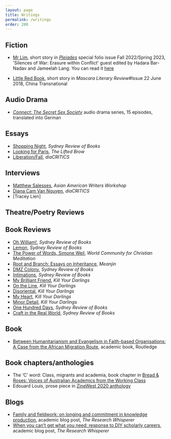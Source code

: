```yaml
---
layout: page
title: Writings
permalink: /writings
order: 200
---
```


## Fiction

- [Mr Lim](01_4243Ngo.pdf), short story in [_Pleiades_](https://secure.touchnet.com/C20040_ustores/web/product_detail.jsp?PRODUCTID=575) special folio issue Fall 2022/Spring 2023, 'Silences of War: Erasure within Conflict' guest edited by Hadara Bar-Nadav and Jameelah Lang. You can read it [here](01_4243Ngo.pdf)

- [Little Red Book](http://mascarareview.com/little-red-book-by-may-ngo/), short story in _Mascara Literary Review_#Issue 22 June 2018, China Transnational

## Audio Drama

- [_Connect: The Secret Sex Society_](https://podimo.com/de/shows/974c9b3f-b10e-469c-8689-0a8ab487e128) audio drama series, 15 episodes, translated into German

## Essays

- [Shopping Night](https://sydneyreviewofbooks.com/essay/ngo-shopping-night/), _Sydney Review of Books_
- [Looking for Paris](https://www.theliftedbrow.com/liftedbrow/2018/9/11/looking-for-paris-by-may-ngo), _The Lifted Brow_
- [Liberation/Fall](https://dvan.org/2021/04/liberation-fall/), _diaCRITICS_

## Interviews

- [Matthew Salesses](https://aawwradio.libsyn.com/matthew-salesses-interviewed-by-may-ngo), _Asian American Writers Workshop_
- [Diana Cam Van Nguyen](https://dvan.org/2022/04/diana-cam-van-nguyen-interview/), _diaCRITICS_
- [Tracey Lien]

## Theatre/Poetry Reviews
 
## Book Reviews

- [Oh William!](https://sydneyreviewofbooks.com/review/strout-oh-william/), _Sydney Review of Books_
- [Lemon](https://sydneyreviewofbooks.com/review/lemon-kwon-yeo-sun/), _Sydney Review of Books_
- [The Power of Words, Simone Weil](https://wccm.org/book-reviews/the-power-of-words-simone-weil/), _World Community for Christian Meditation_
- [Root and Branch: Essays on Inheritance](https://meanjin.com.au/review/gurbet-cekmek-being-diaspora-is-a-wound/), _Meanjin_
- [DMZ Colony](https://sydneyreviewofbooks.com/review/don-mee-choi-dmz-colony/), _Sydney Review of Books_
- [Intimations](https://sydneyreviewofbooks.com/review/zadie-smith-intimations/), _Sydney Review of Books_
- [My Brilliant Friend](https://www.killyourdarlings.com.au/article/my-brilliant-friend-and-i/), _Kill Your Darlings_
- [On the Line](https://www.killyourdarlings.com.au/article/lives-on-the-line/), _Kill Your Darlings_
- [Disoriental](https://www.killyourdarlings.com.au/article/disoriental-and-the-dichotomies-of-diaspora/), _Kill Your Darlings_
- [My Heart](https://www.killyourdarlings.com.au/article/the-complicated-grief-of-a-writer-in-exile/), _Kill Your Darlings_
- [Minor Detail](https://www.killyourdarlings.com.au/article/minor-detail-asks-if-language-can-ever-truly-bear-witness/), _Kill Your Darlings_
- [One Hundred Days](https://sydneyreviewofbooks.com/review/pung-one-hundred-days/), _Sydney Review of Books_
- [Craft in the Real World](https://sydneyreviewofbooks.com/review/salesses-craft-in-the-real-world/), _Sydney Review of Books_

## Book

- [Between Humanitarianism and Evangelism in Faith-based Organisations: A Case from the African Migration Route](https://www.routledge.com/Between-Humanitarianism-and-Evangelism-in-Faith-based-Organisations-A/Ngo/p/book/9781138674172), academic book, Routledge

## Book chapters/anthologies

- The ‘C’ word: Class, migrants and academia, book chapter in [Bread &amp; Roses: Voices of Australian Academics from the Working Class](https://www.springer.com/gp/book/9789463001274)
- Edouard Louis, prose piece in [ZineWest 2020 anthology](https://nwg-inc.com/word/?p=4114)

## Blogs

- [Family and fieldwork: on longing and commitment in knowledge production](https://researchwhisperer.org/2018/05/01/family-and-fieldwork-on-longing-and-commitment-in-knowledge-production/), academic blog post, _The Research Whisperer_
- [When you can’t get what you need: response to DIY scholarly careers](https://theresearchwhisperer.wordpress.com/2015/09/15/response-to-diy-scholarly-careers/#more-3910), academic blog post, _The Research Whisperer_


